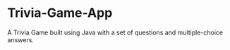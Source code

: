 # Trivia-Game-App
A Trivia Game built using Java with a set of questions and multiple-choice answers.
